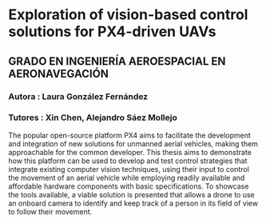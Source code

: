 # Exploration of vision-based control solutions for PX4-driven UAVs

## GRADO EN INGENIERÍA AEROESPACIAL EN AERONAVEGACIÓN

### Autora : Laura González Fernández
### Tutores : Xin Chen, Alejandro Sáez Mollejo

The popular open-source platform PX4 aims to facilitate the development and integration
of new solutions for unmanned aerial vehicles, making them approachable for the common
developer. This thesis aims to demonstrate how this platform can be used to develop
and test control strategies that integrate existing computer vision techniques, using their
input to control the movement of an aerial vehicle while employing readily available and
affordable hardware components with basic specifications. To showcase the tools available,
a viable solution is presented that allows a drone to use an onboard camera to identify and
keep track of a person in its field of view to follow their movement.
